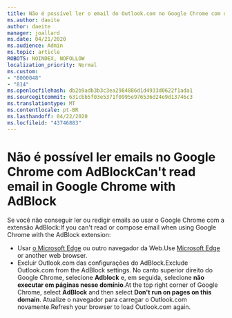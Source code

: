 ```yaml
---
title: Não é possível ler o email do Outlook.com no Google Chrome com o AdBlock
ms.author: daeite
author: daeite
manager: joallard
ms.date: 04/21/2020
ms.audience: Admin
ms.topic: article
ROBOTS: NOINDEX, NOFOLLOW
localization_priority: Normal
ms.custom:
- "8000048"
- "814"
ms.openlocfilehash: db2b9adb3b3c3ea2984886d1d4933d0622f1ada1
ms.sourcegitcommit: 631cbb5f03e5371f0995e976536d24e9d13746c3
ms.translationtype: MT
ms.contentlocale: pt-BR
ms.lasthandoff: 04/22/2020
ms.locfileid: "43746883"
---
```

# <a name="cant-read-email-in-google-chrome-with-adblock"></a><span data-ttu-id="4030d-102">Não é possível ler emails no Google Chrome com AdBlock</span><span class="sxs-lookup"><span data-stu-id="4030d-102">Can't read email in Google Chrome with AdBlock</span></span>

<span data-ttu-id="4030d-103">Se você não conseguir ler ou redigir emails ao usar o Google Chrome com a extensão AdBlock:</span><span class="sxs-lookup"><span data-stu-id="4030d-103">If you can't read or compose email when using Google Chrome with the AdBlock extension:</span></span>

- <span data-ttu-id="4030d-104">Usar [o Microsoft Edge](https://go.microsoft.com/fwlink/p/?linkid=2001503&amp;clcid=0x409) ou outro navegador da Web.</span><span class="sxs-lookup"><span data-stu-id="4030d-104">Use [Microsoft Edge](https://go.microsoft.com/fwlink/p/?linkid=2001503&amp;clcid=0x409) or another web browser.</span></span>
- <span data-ttu-id="4030d-105">Excluir Outlook.com das configurações do AdBlock.</span><span class="sxs-lookup"><span data-stu-id="4030d-105">Exclude Outlook.com from the AdBlock settings.</span></span> <span data-ttu-id="4030d-106">No canto superior direito do Google Chrome, selecione **Adblock** e, em seguida, selecione **não executar em páginas nesse domínio**.</span><span class="sxs-lookup"><span data-stu-id="4030d-106">At the top right corner of Google Chrome, select **AdBlock** and then select **Don't run on pages on this domain**.</span></span> <span data-ttu-id="4030d-107">Atualize o navegador para carregar o Outlook.com novamente.</span><span class="sxs-lookup"><span data-stu-id="4030d-107">Refresh your browser to load Outlook.com again.</span></span>